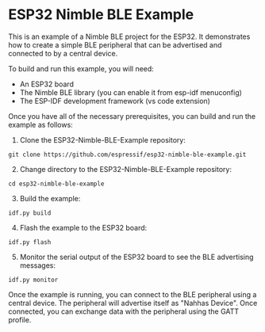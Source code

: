# ESP32 Nimble BLE Example

This is an example of a Nimble BLE project for the ESP32. It demonstrates how to create a simple BLE peripheral that can be advertised and connected to by a central device.

To build and run this example, you will need:

* An ESP32 board
* The Nimble BLE library (you can enable it from esp-idf menuconfig)
* The ESP-IDF development framework (vs code extension)

Once you have all of the necessary prerequisites, you can build and run the example as follows:

1. Clone the ESP32-Nimble-BLE-Example repository:

```
git clone https://github.com/espressif/esp32-nimble-ble-example.git
```

2. Change directory to the ESP32-Nimble-BLE-Example repository:

```
cd esp32-nimble-ble-example
```

3. Build the example:

```
idf.py build
```

4. Flash the example to the ESP32 board:

```
idf.py flash
```

5. Monitor the serial output of the ESP32 board to see the BLE advertising messages:

```
idf.py monitor
```

Once the example is running, you can connect to the BLE peripheral using a central device. The peripheral will advertise itself as "Nahhas Device". Once connected, you can exchange data with the peripheral using the GATT profile.
